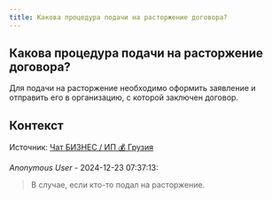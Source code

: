 ```yaml
---
title: Какова процедура подачи на расторжение договора?
---
```


## Какова процедура подачи на расторжение договора?

Для подачи на расторжение необходимо оформить заявление и отправить его в организацию, с которой заключен договор.

## Контекст

Источник: [Чат БИЗНЕС / ИП 💰 Грузия](https://t.me/ip_ge)

_Anonymous User_ - 2024-12-23 07:37:13:

> В случае, если кто-то подал на расторжение.
